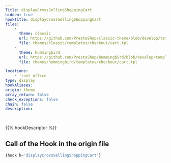 ```yaml
---
Title: displayCrossSellingShoppingCart
hidden: true
hookTitle: displayCrossSellingShoppingCart
files:
    -
      theme: classic
      url: https://github.com/PrestaShop/classic-theme/blob/develop/templates/checkout/cart.tpl
      file: themes/classic/templates/checkout/cart.tpl
    -
      theme: hummingbird
      url: https://github.com/PrestaShop/hummingbird/blob/develop/templates/checkout/cart.tpl
      file: themes/hummingbird/templates/checkout/cart.tpl

locations:
    - front office
type: display
hookAliases: 
origin: theme
array_return: false
check_exceptions: false
chain: false
description: 

---
```


{{% hookDescriptor %}}

## Call of the Hook in the origin file

```php
{hook h='displayCrossSellingShoppingCart'}
```
